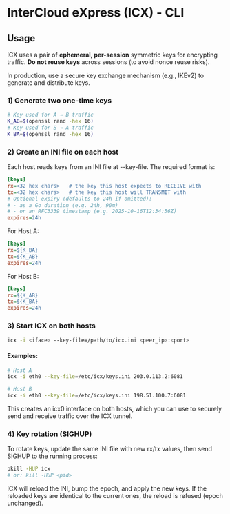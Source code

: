 # InterCloud eXpress (ICX) - CLI

## Usage

ICX uses a pair of **ephemeral, per-session** symmetric keys for encrypting traffic.
**Do not reuse keys** across sessions (to avoid nonce reuse risks).

In production, use a secure key exchange mechanism (e.g., IKEv2) to
generate and distribute keys.

### 1) Generate two one-time keys

```bash
# Key used for A → B traffic
K_AB=$(openssl rand -hex 16)
# Key used for B → A traffic
K_BA=$(openssl rand -hex 16)
```

### 2) Create an INI file on each host

Each host reads keys from an INI file at --key-file. The required format is:

```ini
[keys]
rx=<32 hex chars>   # the key this host expects to RECEIVE with
tx=<32 hex chars>   # the key this host will TRANSMIT with
# Optional expiry (defaults to 24h if omitted):
# - as a Go duration (e.g. 24h, 90m)
# - or an RFC3339 timestamp (e.g. 2025-10-16T12:34:56Z)
expires=24h
```

For Host A:

```ini
[keys]
rx=${K_BA}
tx=${K_AB}
expires=24h
```

For Host B:

```ini
[keys]
rx=${K_AB}
tx=${K_BA}
expires=24h
```

### 3) Start ICX on both hosts

```bash
icx -i <iface> --key-file=/path/to/icx.ini <peer_ip>:<port>
```

#### Examples:

```bash
# Host A
icx -i eth0 --key-file=/etc/icx/keys.ini 203.0.113.2:6081

# Host B
icx -i eth0 --key-file=/etc/icx/keys.ini 198.51.100.7:6081
```

This creates an icx0 interface on both hosts, which you can use to securely
send and receive traffic over the ICX tunnel.

### 4) Key rotation (SIGHUP)

To rotate keys, update the same INI file with new rx/tx values, then send
SIGHUP to the running process:

```bash
pkill -HUP icx
# or: kill -HUP <pid>
```

ICX will reload the INI, bump the epoch, and apply the new keys. If the
reloaded keys are identical to the current ones, the reload is refused (epoch unchanged).